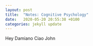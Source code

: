 ```yaml
---
layout: post
title:  "Notes: Cognitive Psychology"
date:   2020-05-20 20:55:38 +0100
categories: jekyll update
---
```


Hey Damiano Ciao John
